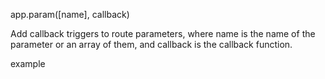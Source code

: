 
app.param([name], callback)

Add callback triggers to route parameters, where name is the name of the parameter or an array of them, and callback is the callback function.

example 
